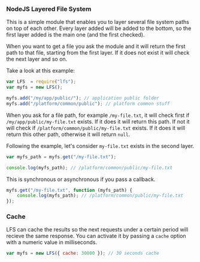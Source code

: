 ### NodeJS Layered File System

This is a simple module that enables you to layer several file system paths on top of each other. Every layer added will be added to the bottom, so the first layer added is the main one (and the first checked).

When you want to get a file you ask the module and it will return the first path to that file, starting from the first layer. If it does not exist it will check the next layer and so on.

Take a look at this example:

```js
var LFS  = require("lfs");
var myfs = new LFS();

myfs.add("/my/app/public/"); // application public folder
myfs.add("/platform/common/public"); // platform common stuff
```

When you ask for a file path, for example `/my-file.txt`, it will check first if `/my/app/public/my-file.txt` exists. If it does it will return this path. If not it will check if `/platform/common/public/my-file.txt` exists. If it does it will return this other path, otherwise it will return `null`.

Following the example, let's consider `my-file.txt` exists in the second layer.

```js
var myfs_path = myfs.get("/my-file.txt");

console.log(myfs_path); // /platform/common/public/my-file.txt
```

This is synchronous or asynchronous if you pass a callback.

```js
myfs.get("/my-file.txt", function (myfs_path) {
    console.log(myfs_path); // /platform/common/public/my-file.txt
});
```

### Cache

LFS can cache the results so the next requests under a certain period will recieve the same response. You can activate it by passing a `cache` option with a numeric value in milliseconds.

```js
var myfs = new LFS({ cache: 30000 }); // 30 seconds cache
```
